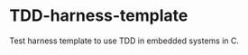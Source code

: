TDD-harness-template
====================

Test harness template to use TDD in embedded systems in C.
